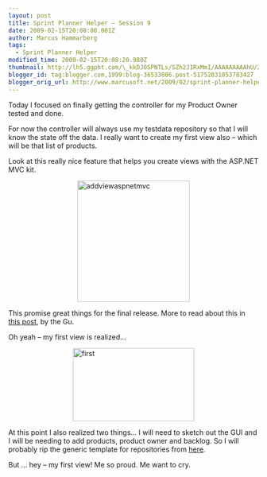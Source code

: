 ```yaml
---
layout: post
title: Sprint Planner Helper – Session 9
date: 2009-02-15T20:08:00.001Z
author: Marcus Hammarberg
tags:
  - Sprint Planner Helper
modified_time: 2009-02-15T20:08:20.980Z
thumbnail: http://lh5.ggpht.com/\_kkDJOSPNTLs/SZh2J1RxMmI/AAAAAAAAAhU/2dCIDpAItVQ/s72-c/addviewaspnetmvc_thumb%5B2%5D.jpg?imgmax=800
blogger_id: tag:blogger.com,1999:blog-36533086.post-51752831053783427
blogger_orig_url: http://www.marcusoft.net/2009/02/sprint-planner-helper-session-9_15.html
---
```



Today I focused on finally getting the controller for my Product Owner
tested and done.

For now the controller will always use my testdata repository so that I
will know the state off the data. I really want to create my first view
also – which will be that list of products.

Look at this really nice feature that helps you create views with the
ASP.NET MVC kit.

[<img
src="http://lh5.ggpht.com/_kkDJOSPNTLs/SZh2J1RxMmI/AAAAAAAAAhU/2dCIDpAItVQ/addviewaspnetmvc_thumb%5B2%5D.jpg?imgmax=800"
title="addviewaspnetmvc"
style="border-right: 0px; border-top: 0px; display: block; float: none; margin-left: auto; border-left: 0px; margin-right: auto; border-bottom: 0px"
data-border="0" width="226" height="244" alt="addviewaspnetmvc" />](http://lh3.ggpht.com/_kkDJOSPNTLs/SZh2IAbyJ5I/AAAAAAAAAhQ/aIu9Uh1rOWc/s1600-h/addviewaspnetmvc%5B4%5D.jpg)

This promise great things for the final release. More to read about this
in [this
post](http://weblogs.asp.net/scottgu/archive/2009/01/27/asp-net-mvc-1-0-release-candidate-now-available.aspx),
by the Gu.

Oh yeah – my first view is realized…

[<img
src="http://lh4.ggpht.com/_kkDJOSPNTLs/SZh2MWOKz3I/AAAAAAAAAhc/wNlrIbZFVi4/first_thumb.jpg?imgmax=800"
title="first"
style="border-right: 0px; border-top: 0px; display: block; float: none; margin-left: auto; border-left: 0px; margin-right: auto; border-bottom: 0px"
data-border="0" width="244" height="147" alt="first" />](http://lh5.ggpht.com/_kkDJOSPNTLs/SZh2L85NtxI/AAAAAAAAAhY/t5kkJGF_k4Y/s1600-h/first%5B2%5D.jpg)

At this point I also realized two things… I will need to sketch out the
GUI and I will be needing to add products, product owner and backlog. So
I will probably rip the generic template for repositories from
[here](http://blogs.hibernatingrhinos.com/nhibernate/archive/2008/10/08/the-repository-pattern.aspx).

But … hey – my first view! Me so proud. Me want to cry.
